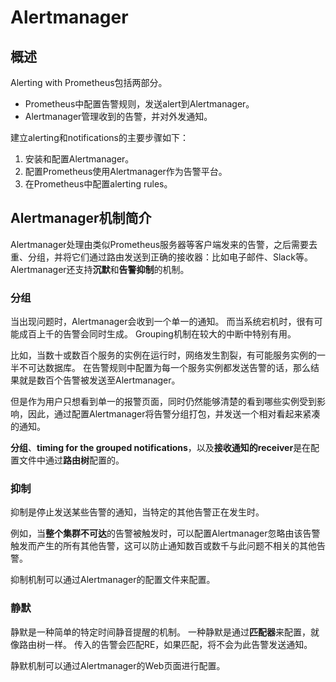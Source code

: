 # Alertmanager
## 概述
Alerting with Prometheus包括两部分。
* Prometheus中配置告警规则，发送alert到Alertmanager。
* Alertmanager管理收到的告警，并对外发通知。

建立alerting和notifications的主要步骤如下：
1. 安装和配置Alertmanager。
2. 配置Prometheus使用Alertmanager作为告警平台。
3. 在Prometheus中配置alerting rules。

## Alertmanager机制简介
Alertmanager处理由类似Prometheus服务器等客户端发来的告警，之后需要去重、分组，并将它们通过路由发送到正确的接收器：比如电子邮件、Slack等。
Alertmanager还支持**沉默**和**告警抑制**的机制。

### 分组
当出现问题时，Alertmanager会收到一个单一的通知。
而当系统宕机时，很有可能成百上千的告警会同时生成。
Grouping机制在较大的中断中特别有用。

比如，当数十或数百个服务的实例在运行时，网络发生割裂，有可能服务实例的一半不可达数据库。
在告警规则中配置为每一个服务实例都发送告警的话，那么结果就是数百个告警被发送至Alertmanager。

但是作为用户只想看到单一的报警页面，同时仍然能够清楚的看到哪些实例受到影响，因此，通过配置Alertmanager将告警分组打包，并发送一个相对看起来紧凑的通知。

**分组**、**timing for the grouped notifications**，以及**接收通知的receiver**是在配置文件中通过**路由树**配置的。

### 抑制
抑制是停止发送某些告警的通知，当特定的其他告警正在发生时。

例如，当**整个集群不可达**的告警被触发时，可以配置Alertmanager忽略由该告警触发而产生的所有其他告警，这可以防止通知数百或数千与此问题不相关的其他告警。

抑制机制可以通过Alertmanager的配置文件来配置。

### 静默
静默是一种简单的特定时间静音提醒的机制。
一种静默是通过**匹配器**来配置，就像路由树一样。
传入的告警会匹配RE，如果匹配，将不会为此告警发送通知。

静默机制可以通过Alertmanager的Web页面进行配置。
